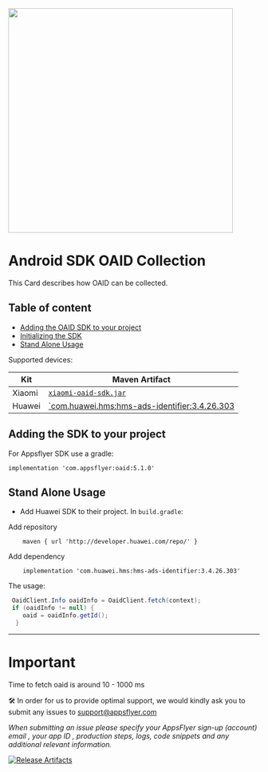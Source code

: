 
<img src="https://www.appsflyer.com/wp-content/uploads/2016/11/logo-1.svg"  width="450">

# Android SDK OAID Collection

This Card describes how OAID can be collected.


## Table of content

- [Adding the OAID SDK to your project](#installation)
- [Initializing the SDK](#init-sdk)
- [Stand Alone Usage](#standalone)
  


Supported devices:

Kit | Maven Artifact 
----|---------
Xiaomi|  [`xiaomi-oaid-sdk.jar`](https://github.com/AppsFlyerSDK/appsflyer-oaid/blob/master/oaid/libs/xiaomi-oaid-sdk.jar)
Huawei|  [`com.huawei.hms:hms-ads-identifier:3.4.26.303](https://github.com/AppsFlyerSDK/appsflyer-oaid/blob/master/oaid/build.gradle#L17)




## <a id="installation"> Adding the SDK to your project


For Appsflyer SDK use a gradle:

```
implementation 'com.appsflyer:oaid:5.1.0'
```


## <a id="standalone"> Stand Alone Usage
  
  
- Add Huawei SDK to their project.
In `build.gradle`:

 Add repository
  
```  
	maven { url 'http://developer.huawei.com/repo/' }
```  
	
 Add dependency
```
	implementation 'com.huawei.hms:hms-ads-identifier:3.4.26.303'
```  

The usage:

```java
 OaidClient.Info oaidInfo = OaidClient.fetch(context);
 if (oaidInfo != null) {
    oaid = oaidInfo.getId();
  }
```

---

# Important

Time to fetch oaid is around 10 - 1000 ms


🛠 In order for us to provide optimal support, we would kindly ask you to submit any issues to support@appsflyer.com

*When submitting an issue please specify your AppsFlyer sign-up (account) email , your app ID , production steps, logs, code snippets and any additional relevant information.*


[![Release Artifacts](https://img.shields.io/nexus/r/com.appsflyer/oaid.svg?server=https%3A%2F%2Foss.sonatype.org)](https://oss.sonatype.org/content/repositories/releases/com/appsflyer/oaid/)
